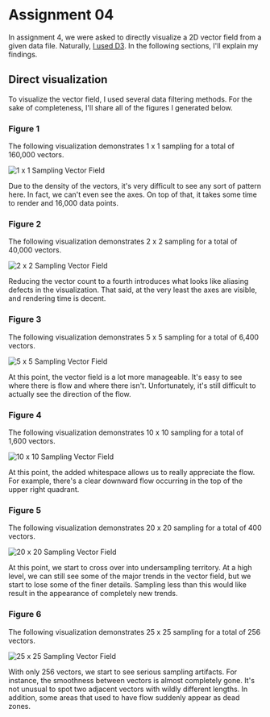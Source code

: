 # Assignment 04

In assignment 4, we were asked to directly visualize a 2D vector field from
a given data file. Naturally, [I used D3][1]. In the following sections, I'll
explain my findings.

## Direct visualization

To visualize the vector field, I used several data filtering methods. For the
sake of completeness, I'll share all of the figures I generated below.

### Figure 1

The following visualization demonstrates 1 x 1 sampling for a total of 160,000
vectors.

![1 x 1 Sampling Vector Field][2]

Due to the density of the vectors, it's very difficult to see any sort of
pattern here. In fact, we can't even see the axes. On top of that, it takes
some time to render and 16,000 data points.

### Figure 2

The following visualization demonstrates 2 x 2 sampling for a total of 40,000
vectors.

![2 x 2 Sampling Vector Field][3]

Reducing the vector count to a fourth introduces what looks like aliasing defects
in the visualization. That said, at the very least the axes are visible, and
rendering time is decent.

### Figure 3

The following visualization demonstrates 5 x 5 sampling for a total of 6,400
vectors.

![5 x 5 Sampling Vector Field][4]

At this point, the vector field is a lot more manageable. It's easy to see where
there is flow and where there isn't. Unfortunately, it's still difficult to
actually see the direction of the flow.

### Figure 4

The following visualization demonstrates 10 x 10 sampling for a total of 1,600
vectors.

![10 x 10 Sampling Vector Field][5]

At this point, the added whitespace allows us to really appreciate the
flow. For example, there's a clear downward flow occurring in the top of the
upper right quadrant.

### Figure 5

The following visualization demonstrates 20 x 20 sampling for a total of 400
vectors.

![20 x 20 Sampling Vector Field][6]

At this point, we start to cross over into undersampling territory. At a high
level, we can still see some of the major trends in the vector field, but we
start to lose some of the finer details. Sampling less than this would like
result in the appearance of completely new trends.

### Figure 6

The following visualization demonstrates 25 x 25 sampling for a total of 256
vectors.

![25 x 25 Sampling Vector Field][7]

With only 256 vectors, we start to see serious sampling artifacts. For instance,
the smoothness between vectors is almost completely gone. It's not unusual to
spot two adjacent vectors with wildly different lengths. In addition, some areas
that used to have flow suddenly appear as dead zones.

[1]: assignment03.html
[2]: assets/1-by-1-sampling.JPG
[3]: assets/2-by-2-sampling.JPG
[4]: assets/5-by-5-sampling.JPG
[5]: assets/10-by-10-sampling.JPG
[6]: assets/20-by-20-sampling.JPG
[7]: assets/25-by-25-sampling.JPG
